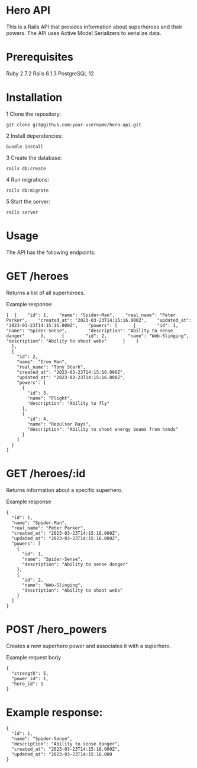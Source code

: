 # Hero API
This is a Rails API that provides information about superheroes and their powers. The API uses Active Model Serializers to serialize data.

# Prerequisites
Ruby 2.7.2
Rails 6.1.3
PostgreSQL 12

# Installation

1 Clone the repository:

```
git clone git@github.com:your-username/hero-api.git

```

2 Install dependencies:

```
bundle install
```

3 Create the database:

```
rails db:create
```

4 Run migrations:
```
rails db:migrate
```
5 Start the server:
```
rails server
```

# Usage
The API has the following endpoints:

# GET /heroes
Returns a list of all superheroes.

Example response:

```
[  {    "id": 1,    "name": "Spider-Man",    "real_name": "Peter Parker",    "created_at": "2023-03-23T14:15:16.000Z",    "updated_at": "2023-03-23T14:15:16.000Z",    "powers": [      {        "id": 1,        "name": "Spider-Sense",        "description": "Ability to sense danger"      },      {        "id": 2,        "name": "Web-Slinging",        "description": "Ability to shoot webs"      }    ]
  },
  {
    "id": 2,
    "name": "Iron Man",
    "real_name": "Tony Stark",
    "created_at": "2023-03-23T14:15:16.000Z",
    "updated_at": "2023-03-23T14:15:16.000Z",
    "powers": [
      {
        "id": 3,
        "name": "Flight",
        "description": "Ability to fly"
      },
      {
        "id": 4,
        "name": "Repulsor Rays",
        "description": "Ability to shoot energy beams from hands"
      }
    ]
  }
]

```

# GET /heroes/:id
Returns information about a specific superhero.

Example response

```
{
  "id": 1,
  "name": "Spider-Man",
  "real_name": "Peter Parker",
  "created_at": "2023-03-23T14:15:16.000Z",
  "updated_at": "2023-03-23T14:15:16.000Z",
  "powers": [
    {
      "id": 1,
      "name": "Spider-Sense",
      "description": "Ability to sense danger"
    },
    {
      "id": 2,
      "name": "Web-Slinging",
      "description": "Ability to shoot webs"
    }
  ]
}

```

# POST /hero_powers
Creates a new superhero power and associates it with a superhero.

Example request body

```
{
  "strength": 5,
  "power_id": 1,
  "hero_id": 1
}

```

# Example response:

```
{
  "id": 1,
  "name": "Spider-Sense",
  "description": "Ability to sense danger",
  "created_at": "2023-03-23T14:15:16.000Z",
  "updated_at": "2023-03-23T14:15:16.000
}
```